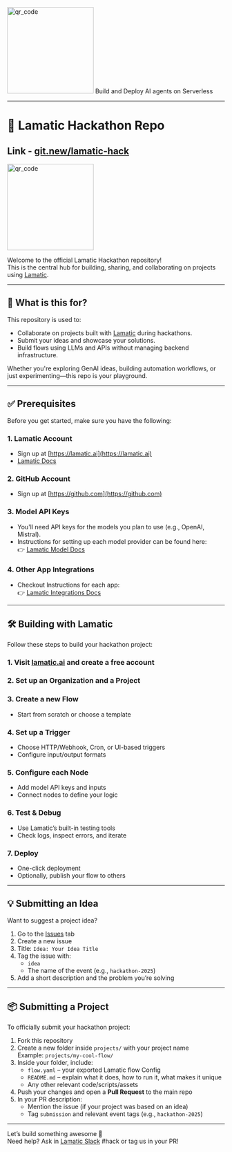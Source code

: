
<img src="https://lamatic.ai/public/lamatic-logo-light.svg" alt="qr_code" width="200"/>
Build and Deploy AI agents on Serverless

---

# 🚀  Lamatic Hackathon Repo
## Link - [git.new/lamatic-hack](https://git.new/lamatic-hack)

<img src="https://api.dub.co/qr?url=https://git.new/lamatic-hack?qr=1" alt="qr_code" width="200"/>


Welcome to the official Lamatic Hackathon repository!  
This is the central hub for building, sharing, and collaborating on projects using [Lamatic](https://lamatic.ai).

---

## 🧐 What is this for?

This repository is used to:

- Collaborate on projects built with [Lamatic](https://lamatic.ai) during hackathons.
- Submit your ideas and showcase your solutions.
- Build flows using LLMs and APIs without managing backend infrastructure.

Whether you're exploring GenAI ideas, building automation workflows, or just experimenting—this repo is your playground.

---

## ✅ Prerequisites

Before you get started, make sure you have the following:

### 1. **Lamatic Account**
- Sign up at [https://lamatic.ai](https://lamatic.ai)
- [Lamatic Docs](https://lamatic.ai/docs/)

### 2. **GitHub Account**
- Sign up at [https://github.com](https://github.com)

### 3. **Model API Keys**
- You'll need API keys for the models you plan to use (e.g., OpenAI, Mistral).
- Instructions for setting up each model provider can be found here:  
  👉 [Lamatic Model Docs](https://lamatic.ai/docs/models)
  
### 4. **Other App Integrations**
- Checkout Instructions for each app:  
  👉 [Lamatic Integrations Docs](https://lamatic.ai/docs/integrations)

---

## 🛠️ Building with Lamatic

Follow these steps to build your hackathon project:

### 1. Visit [lamatic.ai](https://lamatic.ai) and create a free account  
### 2. Set up an **Organization** and a **Project**  
### 3. Create a new **Flow**
- Start from scratch or choose a template  

### 4. Set up a **Trigger**
- Choose HTTP/Webhook, Cron, or UI-based triggers  
- Configure input/output formats

### 5. Configure each **Node**
- Add model API keys and inputs  
- Connect nodes to define your logic

### 6. **Test & Debug**
- Use Lamatic’s built-in testing tools  
- Check logs, inspect errors, and iterate

### 7. **Deploy**
- One-click deployment  
- Optionally, publish your flow to others

---

## 💡 Submitting an Idea

Want to suggest a project idea?

1. Go to the [Issues](https://github.com/lamatic/hack/issues) tab
2. Create a new issue
3. Title: `Idea: Your Idea Title`
4. Tag the issue with:
   - `idea`
   - The name of the event (e.g., `hackathon-2025`)
5. Add a short description and the problem you’re solving

---

## 📦 Submitting a Project

To officially submit your hackathon project:

1. Fork this repository
2. Create a new folder inside `projects/` with your project name  
   Example: `projects/my-cool-flow/`
3. Inside your folder, include:
   - `flow.yaml` – your exported Lamatic flow Config
   - `README.md` – explain what it does, how to run it, what makes it unique
   - Any other relevant code/scripts/assets
4. Push your changes and open a **Pull Request** to the main repo
5. In your PR description:
   - Mention the issue (if your project was based on an idea)
   - Tag `submission` and relevant event tags (e.g., `hackathon-2025`)

---

Let’s build something awesome 🚀  
Need help? Ask in [Lamatic Slack](https://lamatic.ai/docs/slack) #hack or tag us in your PR!
